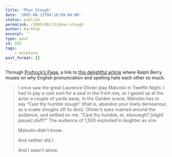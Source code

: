 ```yaml
---
title: 'Phun Stough'
date: '2005-08-13T04:10:09-04:00'
status: publish
permalink: /2005/08/13/phun-stough
author: Karthik
excerpt: ''
type: post
id: 192
tags:
    - etcetera
post_format: []
---
```

Through [Prufrock’s Page,](http://prufrockspage.blogspot.com/2005/08/tough-enough.html) a link to [this delightful article](http://thestar.com.my/life*/story.asp?file=/2005/8/11/lifefocus/11655292&sec=lifefocus) where Ralph Berry muses on why English pronunciation and spelling hate each other so much.

> I once saw the great Laurence Olivier play Malvolio in Twelfth Night. I had to pay a vast sum for a seat in the front row, so I gazed up at the actor a couple of yards away. In the Garden scene, Malvolio has to say “Cast thy humble slough” (that is, abandon your lowly demeanour, as a snake sloughs off its skin). Olivier’s eyes roamed around the audience, and settled on me. “Cast thy humble, er, sleouwgh? \[slight pause\] sluff?” The audience of 1,500 exploded in laughter as one.
> 
> Malvolio didn’t know.
> 
> And neither did I.
> 
> And I wasn’t alone.